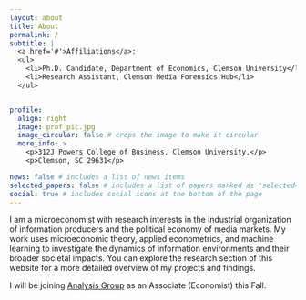 ```yaml
---
layout: about
title: About
permalink: /
subtitle: |
  <a href='#'>Affiliations</a>:
  <ul>
    <li>Ph.D. Candidate, Department of Economics, Clemson University</li>
    <li>Research Assistant, Clemson Media Forensics Hub</li>
  </ul>


profile:
  align: right
  image: prof_pic.jpg
  image_circular: false # crops the image to make it circular
  more_info: >
    <p>312J Powers College of Business, Clemson University,</p>
    <p>Clemson, SC 29631</p>

news: false # includes a list of news items
selected_papers: false # includes a list of papers marked as "selected={true}"
social: true # includes social icons at the bottom of the page
---
```


I am a microeconomist with research interests in the industrial organization of information producers and the political economy of media markets. My work uses microeconomic theory, applied econometrics, and machine learning to investigate the dynamics of information environments and their broader societal impacts. You can explore the research section of this website for a more detailed overview of my projects and findings.

 I will be joining [Analysis Group](https://www.analysisgroup.com) as an Associate (Economist) this Fall. 
